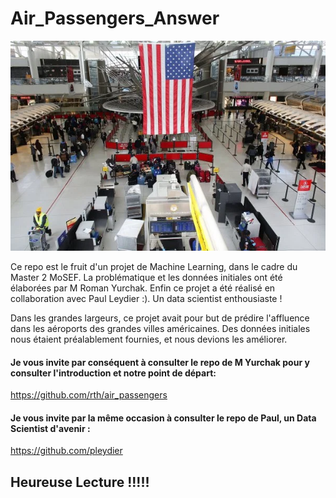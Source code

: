 # Air_Passengers_Answer

![America's airports](https://github.com/LouisGrunenwald/Air_Passengers_Answer/blob/master/gettyimages-162852416.jpg)

Ce repo est le fruit d'un projet de Machine Learning, dans le cadre du Master 2 MoSEF.
La problématique et les données initiales ont été élaborées par M Roman Yurchak.
Enfin ce projet a été réalisé en collaboration avec Paul Leydier :). Un data scientist enthousiaste ! 

Dans les grandes largeurs, ce projet avait pour but de prédire l'affluence dans les aéroports des grandes villes américaines. 
Des données initiales nous étaient préalablement fournies, et nous devions les améliorer. 

#### Je vous invite par conséquent à consulter le repo de M Yurchak pour y consulter l'introduction et notre point de départ:

https://github.com/rth/air_passengers

#### Je vous invite par la même occasion à consulter le repo de Paul, un Data Scientist d'avenir : 

https://github.com/pleydier

## Heureuse Lecture !!!!!
